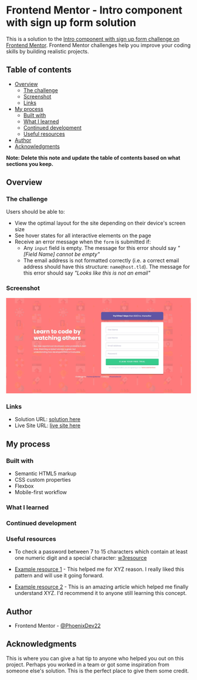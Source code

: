 # Frontend Mentor - Intro component with sign up form solution

This is a solution to the [Intro component with sign up form challenge on Frontend Mentor](https://www.frontendmentor.io/challenges/intro-component-with-signup-form-5cf91bd49edda32581d28fd1). Frontend Mentor challenges help you improve your coding skills by building realistic projects. 

## Table of contents

- [Overview](#overview)
  - [The challenge](#the-challenge)
  - [Screenshot](#screenshot)
  - [Links](#links)
- [My process](#my-process)
  - [Built with](#built-with)
  - [What I learned](#what-i-learned)
  - [Continued development](#continued-development)
  - [Useful resources](#useful-resources)
- [Author](#author)
- [Acknowledgments](#acknowledgments)

**Note: Delete this note and update the table of contents based on what sections you keep.**

## Overview

### The challenge

Users should be able to:

- View the optimal layout for the site depending on their device's screen size
- See hover states for all interactive elements on the page
- Receive an error message when the `form` is submitted if:
  - Any `input` field is empty. The message for this error should say *"[Field Name] cannot be empty"*
  - The email address is not formatted correctly (i.e. a correct email address should have this structure: `name@host.tld`). The message for this error should say *"Looks like this is not an email"*

### Screenshot

![](./images/Web%20capture_28-6-2022_192322_127.0.0.1.jpeg)

### Links

- Solution URL: [solution here ](https://github.com/PhoenixDev22/intro-component-sign-up-form)
- Live Site URL: [live site here](https://stirring-pastelito-644489.netlify.app/)

## My process

### Built with

- Semantic HTML5 markup
- CSS custom properties
- Flexbox
- Mobile-first workflow



### What I learned



### Continued development



### Useful resources
- To check a password between 7 to 15 characters which contain at least one numeric digit and a special character:
[w3resource](https://w3resource.com/javascript/form/password-validation.php#:~:text=%20Password%20validation%20%201%20Check%20a%20password,numeric%20digit%20and%20a%20special%20character.%20More%20)

- [Example resource 1](https://www.example.com) - This helped me for XYZ reason. I really liked this pattern and will use it going forward.
- [Example resource 2](https://www.example.com) - This is an amazing article which helped me finally understand XYZ. I'd recommend it to anyone still learning this concept.


## Author


- Frontend Mentor - [@PhoenixDev22](https://www.frontendmentor.io/profile/PhoenixDev22)



## Acknowledgments

This is where you can give a hat tip to anyone who helped you out on this project. Perhaps you worked in a team or got some inspiration from someone else's solution. This is the perfect place to give them some credit.

